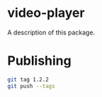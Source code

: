 # video-player

A description of this package.

# Publishing

```bash
git tag 1.2.2
git push --tags
```
